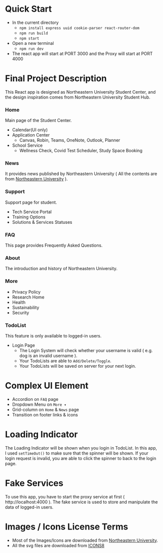 # Quick Start
- In the current directory
  - `npm install express uuid cookie-parser react-router-dom`
  - `npm run build`
  - `npm start`
- Open a new terminal
  - `npm run dev`
- The react app will start at PORT 3000 and the Proxy will start at PORT 4000

# Final Project Description
This React app is designed as Northeastern University Student Center, and the design inspiration comes from Northeastern University Student Hub.
### Home
Main page of the Student Center.
- Calendar(UI only)
- Application Center
  - Canvas, Robin, Teams, OneNote, Outlook, Planner
- School Service
  - Wellness Check, Covid Test Scheduler, Study Space Booking
### News
It provides news published by Northeastern University ( All the contents are from [Northeastern University](https://www.northeastern.edu/) ).
### Support
Support page for student.
- Tech Service Portal
- Training Options
- Solutions & Services Statuses
### FAQ
This page provides Frequently Asked Questions.
### About
The introduction and history of Northeastern University.
### More
- Privacy Policy
- Research Home
- Health
- Sustainability
- Security
### TodoList
This feature is only available to logged-in users.
- Login Page
  - The Login System will check whether your username is valid ( e.g. dog is an invalid username ).
  - Your TodoLists are able to `Add/Delete/Toggle`.
  - Your TodoLists will be saved on server for your next login.

# Complex UI Element
- Accordion on `FAQ` page
- Dropdown Menu on `More ▾`
- Grid-column on `Home` & `News` page
- Transition on footer links & icons

# Loading Indicator
The Loading Indicator will be shown when you login in TodoList. In this app, I used `setTimeOut()` to make sure that the spinner will be shown. If your login request is invalid, you are able to click the spinner to back to the login page.

# Fake Services
To use this app, you have to start the proxy service at first ( http://localhost:4000 ). The fake service is used to store and manipulate the data of logged-in users.

# Images / Icons License Terms
- Most of the Images/Icons are downloaded from [Northeastern University](https://www.northeastern.edu/).
- All the svg files are downloaded from [ICONS8](https://icons8.com/)